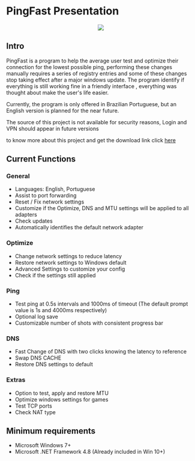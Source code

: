 # PingFast Presentation

<p align="center">
  <img src="https://github.com/CleitonPaes/PingFast-Presentation/assets/106140045/806862bf-c717-468c-9d5b-9b4da97fd0ff?raw=true"/>
</p>

## Intro

PingFast is a program to help the average user test and optimize their connection for the lowest possible ping, performing these changes manually requires a series of registry entries and some of these changes stop taking effect after a major windows update. The program identify if everything is still working fine in a friendly interface , everything was thought about make the user's life easier. </p>

Currently, the program is only offered in Brazilian Portuguese, but an English version is planned for the near future. </p>

The source of this project is not available for security reasons, Login and VPN should appear in future versions </p>

to know more about this project and get the download link click <a href="https://pingfast.com.br">here</a>

## Current Functions

### General

- Languages: English, Portuguese
- Assist to port forwarding
- Reset / Fix network settings
- Customize if the Optimize, DNS and MTU settings will be applied to all adapters
- Check updates
- Automatically identifies the default network adapter

### Optimize

- Change network settings to reduce latency
- Restore network settings to Windows default
- Advanced Settings to customize your config
- Check if the settings still applied

### Ping

- Test ping at 0.5s intervals and 1000ms of timeout (The default prompt value is 1s  and 4000ms respectively)
- Optional log save
- Customizable number of shots with consistent progress bar

### DNS

- Fast Change of DNS with two clicks knowing the latency to reference
- Swap DNS CACHE
- Restore DNS settings to default

### Extras

- Option to test, apply and restore MTU
- Optimize windows settings for games
- Test TCP ports
- Check NAT type

## Minimum requirements

- Microsoft Windows 7+
- Microsoft .NET Framework 4.8 (Already included in Win 10+)
